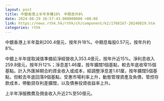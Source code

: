 ```yaml
---
layout: post
title: 中銀香港上半年多賺18%　中期息升8%
date: 2024-08-29 16:57:43.000000000 +08:00
link: https://news.rthk.hk/rthk/ch/component/k2/1768167-20240829.htm
categories: rthk
---
```


中銀香港上半年盈利200.4億元，按年升18%。中期息每股0.57元，按年升約8%。

中銀上半年提取減值準備前淨經營收入353.4億元，按年升近15%。淨利息收入259.8億元，按年升12%；淨息差1.46厘，按年擴闊1個基點，較去年底收窄15個基點。計入外匯掉期合約資金收入或成本，經調整淨息差1.61厘，按年擴闊5個基點，但較去年底回落9個基點，受惠市場利率上升，動態管理資產及負債，管控存款成本，帶動貸存利差擴闊，以及債券投資收益率上升。

上半年淨服務費及佣金收入升近2%至50億元。
